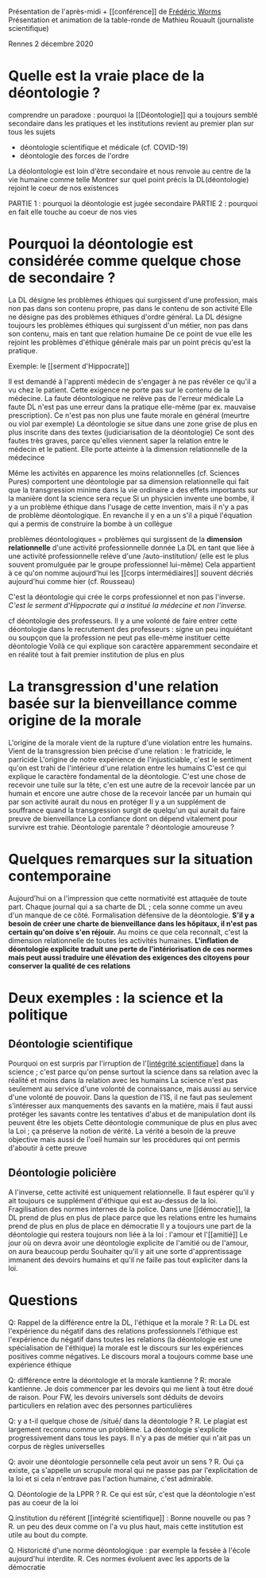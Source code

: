 Présentation de l'après-midi + [[conférence]] de [Frédéric Worms](https://fr.wikipedia.org/wiki/Fr%C3%A9d%C3%A9ric_Worms)
Présentation et animation de la table-ronde de Mathieu Rouault (journaliste scientifique)

Rennes 2 décembre 2020



# Quelle est la vraie place de la déontologie ?

comprendre un paradoxe : pourquoi la [[Déontologie]] qui a toujours semblé secondaire dans les pratiques et les institutions revient au premier plan sur tous les sujets

- déontologie scientifique et médicale (cf. COVID-19)
- déontologie des forces de l'ordre

La déolontologie est loin d'être secondaire et nous renvoie au centre de la vie humaine comme telle
Montrer sur quel point précis la DL(déontologie) rejoint le coeur de nos existences

PARTIE 1 : pourquoi la déontologie est jugée secondaire
PARTIE 2 : pourquoi en fait elle touche au coeur de nos vies
   
# Pourquoi la déontologie est considérée comme quelque chose de secondaire ?

La DL désigne les problèmes éthiques qui surgissent d'une profession, mais non pas dans son contenu propre, pas dans le contenu de son activité
Elle ne désigne pas des problèmes éthiques d'ordre général.
La DL désigne toujours les problèmes éthiques qui surgissent d'un métier, non pas dans son contenu, mais en tant que relation humaine
De ce point de vue elle les rejoint les problèmes d'éthique générale mais par un point précis qu'est la pratique.

Exemple: le [[serment d'Hippocrate]]


Il est demandé à l'apprenti médecin de s'engager à ne pas révéler ce qu'il a vu chez le patient. 
Cette exigence ne porte pas sur le contenu de la médecine. La faute déontologique ne relève pas de l'erreur médicale
La faute DL n'est pas une erreur dans la pratique elle-même (par ex. mauvaise prescription). Ce n'est pas non plus une faute morale en général (meurtre ou viol par exemple)
La déontologie se situe dans une zone grise de plus en plus inscrite dans des textes (judiciarisation de la déontologie)
Ce sont des fautes très graves, parce qu'elles viennent saper la relation entre le médecin et le patient. Elle porte atteinte à la dimension relationnelle de la médecince

Même les activités en apparence les moins relationnelles (cf. Sciences Pures) comportent une déontologie par sa dimension relationnelle qui fait que la transgression minime dans la vie ordinaire a des effets importants sur la manière dont la science sera reçue
Si un physicien invente une bombe, il y a un problème éthique dans l'usage de cette invention, mais il n'y a pas de problème déontologique. En revanche il y en a un s'il a piqué l'équation qui a permis de construire la bombe à un collègue

problèmes déontologiques = problèmes qui surgissent de la **dimension relationnelle** d'une activité professionnelle donnée
La DL en tant que liée à une activité professionnelle relève d'une /auto-institution/ (elle est le plus souvent promulguée par le groupe professionnel lui-même)
Cela appartient à ce qu'on nomme aujourd'hui les [[corps intermédiaires]] souvent décriés aujourd'hui comme hier (cf. Rousseau)

C'est la déontologie qui crée le corps professionnel et non pas l'inverse.
*C'est le serment d'Hippocrate qui a institué la médecine et non l'inverse.*

cf déontologie des professeurs. Il y a une volonté de faire entrer cette déontologie dans le recrutement des professeurs : signe un peu inquiétant ou soupçon que la profession ne peut pas elle-même instituer cette déontologie
Voilà ce qui explique son caractère apparemment secondaire et en réalité tout à fait premier
institution de plus en plus

# La transgression d'une relation basée sur la bienveillance comme origine de la morale

L'origine de la morale vient de la rupture d'une violation entre les humains. Vient de la transgression bien précise d'une relation : le fratricide, le parricide
L'origine de notre expérience de l'injusticiable, c'est le sentiment qu'on est trahi de l'intérieur d'une relation entre les humains
C'est ce qui explique le caractère fondamental de la déontologie.
C'est une chose de recevoir une tuile sur la tête, c'en est une autre de la recevoir lancée par un humain et encore une autre chose de la recevoir lancée par un humain qui par son activité aurait du nous en protéger
Il y a un supplément de souffrance quand la transgression surgit de quelqu'un qui aurait du faire preuve de bienveillance
La confiance dont on dépend vitalement pour survivre est trahie. Déontologie parentale ? déontologie amoureuse ?

# Quelques remarques sur la situation contemporaine

Aujourd'hui on a l'impression que cette normativité est attaquée de toute part. Chaque journal qui a sa charte de DL ; cela sonne comme un aveu d'un manque de ce côté.
Formalisation défensive de la déontologie.
**S'il y a besoin de créer une charte de bienveillance dans les hôpitaux, il n'est pas certain qu'on doive s'en réjouir.**
Au moins ce que cela reconnaît, c'est la dimension relationnelle de toutes les activités humaines.
**L'inflation de déontologie explicite traduit une perte de l'intériorisation de ces normes mais peut aussi traduire une élévation des exigences des citoyens pour conserver la qualité de ces relations**

# Deux exemples : la science et la politique

## Déontologie scientifique

Pourquoi on est surpris par l'irruption de l'[[intégrité scientifique]](IS) dans la science ; c'est parce qu'on pense surtout la science dans sa relation avec la réalité et moins dans la relation avec les humains
La science n'est pas seulement au service d'une volonté de connaissance, mais aussi au service d'une volonté de pouvoir.
Dans la question de l'IS, il ne faut pas seulement s'intéresser aux manquements des savants en la matière, mais il faut aussi protéger les savants contre les tentatives d'abus et de manipulation dont ils peuvent être les objets
Cette déontologie communique de plus en plus avec la Loi ; ça préserve la notion de vérité.
La vérité a besoin de la preuve objective mais aussi de l'oeil humain sur les procédures qui ont permis d'aboutir à cette preuve

## Déontologie policière

A l'inverse, cette activité est uniquement relationnelle. Il faut espérer qu'il y ait toujours ce supplément d'éthique qui est au-dessus de la loi.
Fragilisation des normes internes de la police. Dans une [[démocratie]], la DL prend de plus en plus de place parce que les relations entre les humains prend de plus en plus de place en démocratie
Il y a toujours une part de la déontologie qui restera toujours non liée à la loi : l'amour et l'[[amitié]]
Le jour où on devra avoir une déontologie explicite de l'amitié ou de l'amour, on aura beaucoup perdu
Souhaiter qu'il y ait une sorte d'apprentissage immanent des devoirs humains et qu'il ne faille pas tout expliciter dans la loi.

# Questions

Q: Rappel de la différence entre la DL, l'éthique et la morale ?
R: La DL est l'expérience du négatif dans des relations professionnels
l'éthique est l'expérience du négatif dans toutes les relations (la déontologie est une spécialisation de l'éthique)
la morale est le discours sur les expériences positives comme négatives. Le discours moral a toujours comme base une expérience éthique

Q: différence entre la déontologie et la morale kantienne ?
R: morale kantienne. Je dois commencer par les devoirs qui me lient à tout être doué de raison.
Pour FW, les devoirs universels sont déduits de devoirs particuliers en relation avec des personnes particulières

Q: y a t-il quelque chose de /situé/ dans la déontologie ?
R. Le plagiat est largement reconnu comme un problème. La déontologie s'explicite progressivement dans tous les pays. Il n'y a pas de métier qui n'ait pas un corpus de règles universelles


Q: avoir une déontologie personnelle cela peut avoir un sens ?
R. Oui ça existe, ça s'appelle un scrupule moral qui ne passe pas par l'explicitation de la loi et si cela n'entrave pas l'action humaine, c'est admirable.

Q. Déontologie de la LPPR ?
R. Ce qui est sûr, c'est que la déontologie n'est pas au coeur de la loi

Q.institution du référent [[intégrité scientifique]] : Bonne nouvelle ou pas ?
R. un peu des deux comme on l'a vu plus haut, mais cette institution est utile au bout du compte.

Q. Historicité d'une norme déontologique : par exemple la fessée à l'école aujourd'hui interdite.
R. Ces normes évoluent avec les apports de la démocratie